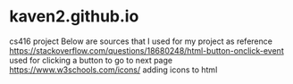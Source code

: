 # kaven2.github.io
cs416 project
Below are sources that I used for my project as reference
https://stackoverflow.com/questions/18680248/html-button-onclick-event used for clicking a button to go to next page
https://www.w3schools.com/icons/ adding icons to html
